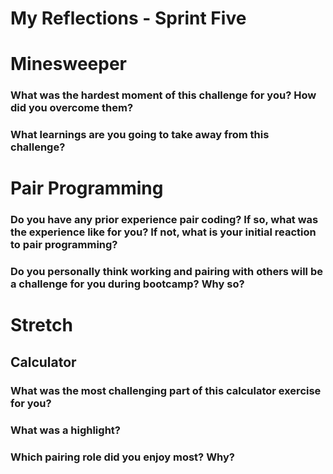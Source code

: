 # My Reflections - Sprint Five 

# Minesweeper

### What was the hardest moment of this challenge for you? How did you overcome them?



### What learnings are you going to take away from this challenge?




# Pair Programming

### Do you have any prior experience pair coding? If so, what was the experience like for you? If not, what is your initial reaction to pair programming?




### Do you personally think working and pairing with others will be a challenge for you during bootcamp? Why so?






# Stretch


## Calculator

### What was the most challenging part of this calculator exercise for you?



### What was a highlight?



### Which pairing role did you enjoy most? Why?
